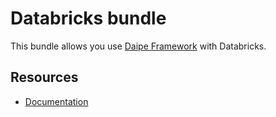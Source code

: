 # Databricks bundle

This bundle allows you use [Daipe Framework](https://www.daipe.ai) with Databricks.  

## Resources

* [Documentation](https://docs.daipe.ai/data-pipelines-workflow/coding-basics/)
